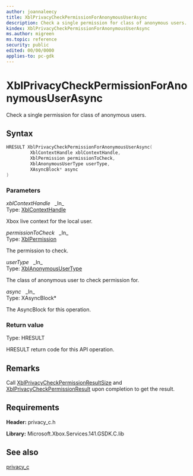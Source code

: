 ```yaml
---
author: joannaleecy
title: XblPrivacyCheckPermissionForAnonymousUserAsync
description: Check a single permission for class of anonymous users.
kindex: XblPrivacyCheckPermissionForAnonymousUserAsync
ms.author: migreen
ms.topic: reference
security: public
edited: 00/00/0000
applies-to: pc-gdk
---
```


# XblPrivacyCheckPermissionForAnonymousUserAsync  

Check a single permission for class of anonymous users.  

## Syntax  
  
```cpp
HRESULT XblPrivacyCheckPermissionForAnonymousUserAsync(  
         XblContextHandle xblContextHandle,  
         XblPermission permissionToCheck,  
         XblAnonymousUserType userType,  
         XAsyncBlock* async  
)  
```  
  
### Parameters  
  
*xblContextHandle* &nbsp;&nbsp;\_In\_  
Type: [XblContextHandle](../../types_c/handles/xblcontexthandle.md)  
  
Xbox live context for the local user.  
  
*permissionToCheck* &nbsp;&nbsp;\_In\_  
Type: [XblPermission](../enums/xblpermission.md)  
  
The permission to check.  
  
*userType* &nbsp;&nbsp;\_In\_  
Type: [XblAnonymousUserType](../enums/xblanonymoususertype.md)  
  
The class of anonymous user to check permission for.  
  
*async* &nbsp;&nbsp;\_In\_  
Type: XAsyncBlock*  
  
The AsyncBlock for this operation.  
  
  
### Return value  
Type: HRESULT
  
HRESULT return code for this API operation.
  
## Remarks  
  
Call [XblPrivacyCheckPermissionResultSize](xblprivacycheckpermissionresultsize.md) and [XblPrivacyCheckPermissionResult](xblprivacycheckpermissionresult.md) upon completion to get the result.
  
## Requirements  
  
**Header:** privacy_c.h
  
**Library:** Microsoft.Xbox.Services.141.GSDK.C.lib
  
## See also  
[privacy_c](../privacy_c_members.md)  
  
  